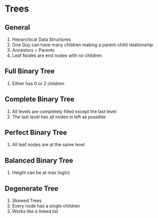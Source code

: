 # Trees

## General

1. Hierarchical Data Structures
2. One Guy can have many children making a parent-child relationship
3. Ancestors = Parents
4. Leaf Nodes are end nodes with no children

## Full Binary Tree

1. Either has 0 or 2 children

## Complete Binary Tree

1. All levels are completely filled except the last level
2. The last level has all nodes in left as possible

## Perfect Binary Tree

1. All leaf nodes are at the same level

## Balanced Binary Tree

1. Height can be at max log(n)

## Degenerate Tree

1. Skewed Trees
2. Every node has a single children
3. Works like a linked list

